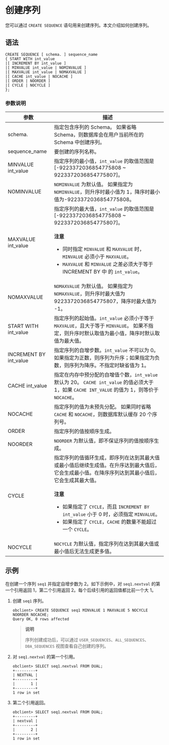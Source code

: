 # 创建序列

您可以通过 `CREATE SEQUENCE` 语句用来创建序列。本文介绍如何创建序列。

## 语法

```unknow
CREATE SEQUENCE [ schema. ] sequence_name
{ START WITH int_value
|[ INCREMENT BY int_value ]
|[ MINVALUE int_value | NOMINVALUE ]
|[ MAXVALUE int_value | NOMAXVALUE ]  
|[ CACHE int_value | NOCACHE ]
|[ ORDER | NOORDER ]
|[ CYCLE | NOCYCLE ]  
};
```

### 参数说明

|           参数           |                                                                                                                                                                    描述                                                                                                                                                                    |
|------------------------|------------------------------------------------------------------------------------------------------------------------------------------------------------------------------------------------------------------------------------------------------------------------------------------------------------------------------------------|
| schema.                | 指定包含序列的 Schema。 如果省略 Schema，则数据库会在用户当前所在的 Schema 中创建序列。                                                                                                                                                                                                                                                                  |
| sequence_name          | 要创建的序列名称。                                                                                                                                                                                                                                                                                                                                |
| MINVALUE int_value     | 指定序列的最小值，`int_value` 的取值范围是 \[-9223372036854775808 \~ 9223372036854775807\]。                                                                                                                                                                                                                                                              |
| NOMINVALUE             | `NOMINVALUE` 为默认值。 如果指定为 `NOMINVALUE`，则升序时最小值为 1，降序时最小值为-9223372036854775808。                                                                                                                                                                                                                                            |
| MAXVALUE int_value     | 指定序列的最大值，`int_value` 的取值范围是 \[-9223372036854775808 \~ 9223372036854775807\]。 <br></br>**注意** <br><ul><li>同时指定 `MINVALUE` 和 `MAXVALUE` 时，`MINVALUE` 必须小于 `MAXVALUE`。</li><li> `MAXVALUE` 和 `MINVALUE` 之差必须大于等于 INCREMENT BY 中 的 `int_value`。</li><ul>    |
| NOMAXVALUE             | `NOMAXVALUE` 为默认值。 如果指定为 `NOMAXVALUE`，则升序时最大值为 9223372036854775807，降序时最大值为 -1。                                                                                                                                                                                                                                            |
| START WITH int_value   | 指定序列的起始值。`int_value` 必须小于等于 `MAXVALUE`，且大于等于 `MINVALUE`。 如果不指定，则升序时默认取值为最小值，降序时默认取值为最大值。                                                                                                                                                                                                                                 |
| INCREMENT BY int_value | 指定序列的自增步数。`int_value` 不可以为 0。 如果指定为正数，则序列为升序；如果指定为负数，则序列为降序。不指定时缺省值为 1。                                                                                                                                                                                                                                                  |
| CACHE int_value        | 指定在内存中预分配的自增值个数，`int_value` 默认为 20。 `CACHE int_value` 的值必须大于 1，如果 `CACHE INT_VALUE` 的值为 1，则等价于 `NOCACHE`。                                                                                                                                                                                                                |
| NOCACHE                | 指定序列的值为未预先分配。 如果同时省略 `CACHE` 和 `NOCACHE`，则数据库默认缓存 20 个序列号。                                                                                                                                                                                                                                                               |
| ORDER                  | 指定序列的值按顺序生成。                                                                                                                                                                                                                                                                                                                             |
| NOORDER                | `NOORDER` 为默认值，即不保证序列的值按顺序生成。                                                                                                                                                                                                                                                                                                            |
| CYCLE                  | 指定序列的值循环生成，即序列在达到其最大值或最小值后继续生成值。在升序达到最大值后，它会生成最小值。在降序序列达到其最小值后，它会生成其最大值。<br></br> **注意**</br><ul><li> 如果指定了 `CYCLE`，而且 `INCREMENT BY int_value` 小于 0 时，必须指定 `MINVALUE`。</li><li>如果指定了 `CYCLE`，`CACHE` 的数量不能超过一个 `CYCLE`。</li></ul>                     |
| NOCYCLE                | `NOCYCLE` 为默认值，指定序列在达到其最大值或最小值后无法生成更多值。                                                                                                                                                                                                                                                                                                  |

## 示例

在创建一个序列 `seq1` 并指定自增步数为 2。如下示例中，对 `seq1.nextval` 的第一个引用返回 1，第二个引用返回 2。每个后续引用的返回值都比前一个大 1。

1. 创建 `seq1` 序列。

   ```unknow
   obclient> CREATE SEQUENCE seq1 MINVALUE 1 MAXVALUE 5 NOCYCLE NOORDER NOCACHE;
   Query OK, 0 rows affected
   ```

   > **说明**
   >
   > 序列创建成功后，可以通过 `USER_SEQUENCES`、`ALL_SEQUENCES`、`DBA_SEQUENCES` 视图查看自己创建的序列。

2. 对 `seq1.nextval` 的第一个引用。

   ```unknow
   obclient> SELECT seq1.nextval FROM DUAL;
   +---------+
   | NEXTVAL |
   +---------+
   |       1 |
   +---------+
   1 row in set
   ```

3. 第二个引用返回。

   ```unknow
   obclient> SELECT seq1.nextval FROM DUAL;
   +---------+
   | nextval |
   +---------+
   |       2 |
   +---------+
   1 row in set
   ```
